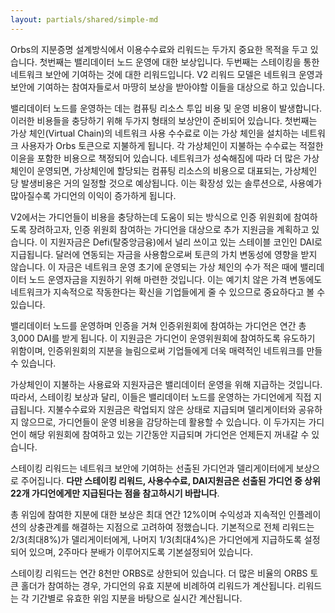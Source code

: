 ```yaml
---
layout: partials/shared/simple-md
---
```


Orbs의 지분증명 설계방식에서 이용수수료와 리워드는 두가지 중요한 목적을 두고 있습니다. 첫번째는 밸리데이터 노드 운영에 대한 보상입니다. 두번째는 스테이킹을 통한 네트워크 보안에 기여하는 것에 대한 리워드입니다. V2 리워드 모델은 네트워크 운영과 보안에 기여하는 참여자들로서 마땅히 보상을 받아야할 이들을 대상으로 하고 있습니다.

밸리데이터 노드를 운영하는 데는 컴퓨팅 리소스 투입 비용 및 운영 비용이 발생합니다. 이러한 비용들을 충당하기 위해 두가지 형태의 보상안이 준비되어 있습니다. 첫번째는 가상 체인(Virtual Chain)의 네트워크 사용 수수료로 이는 가상 체인을 설치하는 네트워크 사용자가 Orbs 토큰으로 지불하게 됩니다. 각 가상체인이 지불하는 수수료는 적절한 이윤을 포함한 비용으로 책정되어 있습니다. 네트워크가 성숙해짐에 따라 더 많은 가상체인이 운영되면, 가상체인에 할당되는 컴퓨팅 리소스의 비용으로 대표되는, 가상체인 당 발생비용은 거의 일정할 것으로 예상됩니다. 이는 확장성 있는 솔루션으로, 사용예가 많아질수록 가디언의 이익이 증가하게 됩니다.

V2에서는 가디언들이 비용을 충당하는데 도움이 되는 방식으로 인증 위원회에 참여하도록 장려하고자, 인증 위원회 참여하는 가디언을 대상으로 추가 지원금을 계획하고 있습니다. 이 지원자금은 Defi(탈중앙금융)에서 널리 쓰이고 있는 스테이블 코인인 DAI로 지급됩니다. 달러에 연동되는 자금을 사용함으로써 토큰의 가치 변동성에 영향을 받지 않습니다. 이 자금은 네트워크 운영 초기에 운영되는 가상 체인의 수가 적은 때에 밸리데이터 노드 운영자금을 지원하기 위해 마련한 것입니다. 이는 예기치 않은 가격 변동에도 네트워크가 지속적으로 작동한다는 확신을 기업들에게 줄 수 있으므로 중요하다고 볼 수 있습니다.

밸리데이터 노드를 운영하며 인증을 거쳐 인증위원회에 참여하는 가디언은 연간 총 3,000 DAI를 받게 됩니다. 이 지원금은 가디언이 운영위원회에 참여하도록 유도하기 위함이며, 인증위원회의 지분을 늘림으로써 기업들에게 더욱 매력적인 네트워크를 만들 수 있습니다.

가상체인이 지불하는 사용료와 지원자금은 밸리데이터 운영을 위해 지급하는 것입니다. 따라서, 스테이킹 보상과 달리, 이들은 밸리데이터 노드를 운영하는 가디언에게 직접 지급됩니다.  지불수수료와 지원금은 락업되지 않은 상태로 지급되며 델리게이터와 공유하지 않으므로, 가디언들이 운영 비용을 감당하는데 활용할 수 있습니다. 이 두가지는 가디언이 해당 위원회에 참여하고 있는 기간동안 지급되며 가디언은 언제든지 꺼내갈 수 있습니다.

스테이킹 리워드는 네트워크 보안에 기여하는 선출된 가디언과 델리게이터에게 보상으로 주어집니다. **다만 스테이킹 리워드, 사용수수료, DAI지원금은 선출된 가디언 중 상위 22개 가디언에게만 지급된다는 점을 참고하시기 바랍니다**.

총 위임에 참여한 지분에 대한 보상은 최대 연간 12%이며 수익성과 지속적인 인플레이션의 상충관계를 해결하는 지점으로 고려하여 정했습니다. 기본적으로 전체 리워드는 2/3(최대8%)가 델리게이터에게, 나머지 1/3(최대4%)은 가디언에게 지급하도록 설정되어 있으며, 2주마다 분배가 이루어지도록 기본설정되어 있습니다.

스테이킹 리워드는 연간 8천만 ORBS로 상한되어 있습니다. 더 많은 비율의 ORBS 토큰 홀더가 참여하는 경우, 가디언의 유효 지분에 비례하여 리워드가 계산됩니다. 리워드는 각 기간별로 유효한 위임 지분을 바탕으로 실시간 계산됩니다.
